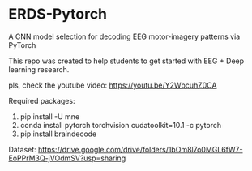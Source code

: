 # ERDS-Pytorch
A CNN model selection for decoding EEG motor-imagery patterns via PyTorch

This repo was created to help students to get started with EEG + Deep learning research. 

pls, check the youtube video: https://youtu.be/Y2WbcuhZ0CA

Required packages:
1) pip install -U mne
2) conda install pytorch torchvision cudatoolkit=10.1 -c pytorch
3) pip install braindecode

Dataset: 
https://drive.google.com/drive/folders/1bOm8l7o0MGL6fW7-EoPPrM3Q-jVOdmSV?usp=sharing
